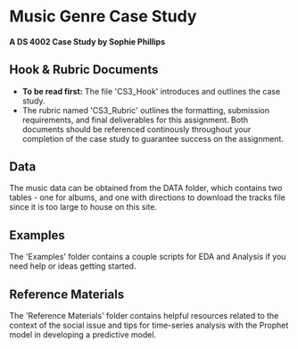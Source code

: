 # Music Genre Case Study
#### A DS 4002 Case Study by Sophie Phillips
## Hook & Rubric Documents
- **To be read first:** The file 'CS3_Hook' introduces and outlines the case study. 
- The rubric named 'CS3_Rubric' outlines the formatting, submission requirements, and final deliverables for this assignment.
Both documents should be referenced continously throughout your completion of the case study to guarantee success on the assignment.
## Data
The music data can be obtained from the DATA folder, which contains two tables - one for albums, and one with directions to download the tracks file since it is too large to house on this site. 
## Examples
The 'Examples' folder contains a couple scripts for EDA and Analysis if you need help or ideas getting started.
## Reference Materials
The 'Reference Materials' folder contains helpful resources related to the context of the social issue and tips for time-series analysis with the Prophet model in developing a predictive model.

